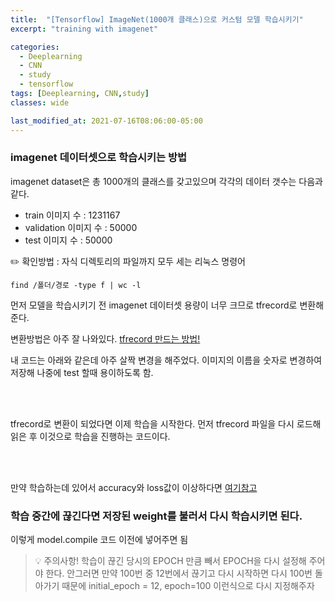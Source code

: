 ```yaml
---
title:  "[Tensorflow] ImageNet(1000개 클래스)으로 커스텀 모델 학습시키기"
excerpt: "training with imagenet"

categories:
  - Deeplearning
  - CNN
  - study
  - tensorflow
tags: [Deeplearning, CNN,study]
classes: wide

last_modified_at: 2021-07-16T08:06:00-05:00
---
```


### imagenet 데이터셋으로 학습시키는 방법

imagenet dataset은 총 1000개의 클래스를 갖고있으며 각각의 데이터 갯수는 다음과 같다.

- train 이미지 수 : 1231167
- validation 이미지 수 : 50000
- test 이미지 수 : 50000

✏️ 확인방법 : 자식 디렉토리의 파일까지 모두 세는 리눅스 명령어 

`find /폴더/경로 -type f | wc -l`

먼저 모델을 학습시키기 전 imagenet 데이터셋 용량이 너무 크므로 tfrecord로 변환해준다. 

변환방법은 아주 잘 나와있다. [tfrecord 만드는 방법!](https://www.tensorflow.org/tutorials/load_data/tfrecord)

내 코드는 아래와 같은데 아주 살짝 변경을 해주었다. 이미지의 이름을 숫자로 변경하여 저장해 나중에 test 할때 용이하도록 함.

<br>
<script src="https://gist.github.com/chaelin0722/569151e16b089225ce8a7e2f84250d53.js"></script>
<br>

tfrecord로 변환이 되었다면 이제 학습을 시작한다. 먼저 tfrecord 파일을 다시 로드해 읽은 후 이것으로 학습을 진행하는 코드이다.

<br>
<script src="https://gist.github.com/chaelin0722/6c547bad64068a030c1aaac806443c88.js"></script>
<br>

만약 학습하는데 있어서 accuracy와 loss값이 이상하다면 [여기참고](https://chaelin0722.github.io/deeplearning/cnn/study/accuracy&loss_error/)

### 학습 중간에 끊긴다면 저장된 weight를 불러서 다시 학습시키면 된다.

이렇게 model.compile 코드 이전에 넣어주면 됨

<script src="https://gist.github.com/chaelin0722/161e4998c1d330f5ef85a8d5d80515c0.js"></script>

> 💡 주의사항!
> 학습이 끊긴 당시의 EPOCH 만큼 빼서 EPOCH을 다시 설정해 주어야 한다. 안그러면 만약 100번 중 12번에서 끊기고 다시 시작하면 다시 100번 돌아가기 때문에 initial_epoch = 12, epoch=100 이런식으로 다시 지정해주자
